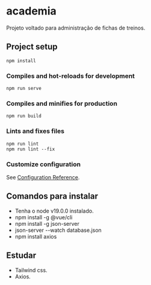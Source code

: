 # academia

Projeto voltado para administração de fichas de treinos.

## Project setup
```
npm install
```

### Compiles and hot-reloads for development
```
npm run serve
```

### Compiles and minifies for production
```
npm run build
```

### Lints and fixes files
```
npm run lint
npm run lint --fix
```

### Customize configuration
See [Configuration Reference](https://cli.vuejs.org/config/).

## Comandos para instalar
- Tenha o node v19.0.0 instalado.
- npm install -g @vue/cli
- npm install -g json-server
- json-server --watch database.json 
- npm install axios

## Estudar 
- Tailwind css.
- Axios. 